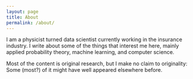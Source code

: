 ```yaml
---
layout: page
title: About
permalink: /about/
---
```



I am a physicist turned data scientist currently working in the insurance industry. I write about some of the things that interest me here, mainly applied probability theory, machine learning, and computer science.

Most of the content is original research, but I make no claim to originality: Some (most?) of it might have well appeared elsewhere before.
